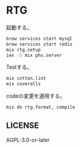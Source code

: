 RTG
==

起動する。

```sh
brew services start mysql
brew services start redis
mix rtg.setup
iex -S mix phx.server
```

Testする。

```sh
mix cotton.lint
mix coveralls
```

codeの変更を適用する。

```sh
mix do rtg.format, compile
```

LICENSE
--
AGPL-3.0-or-later
